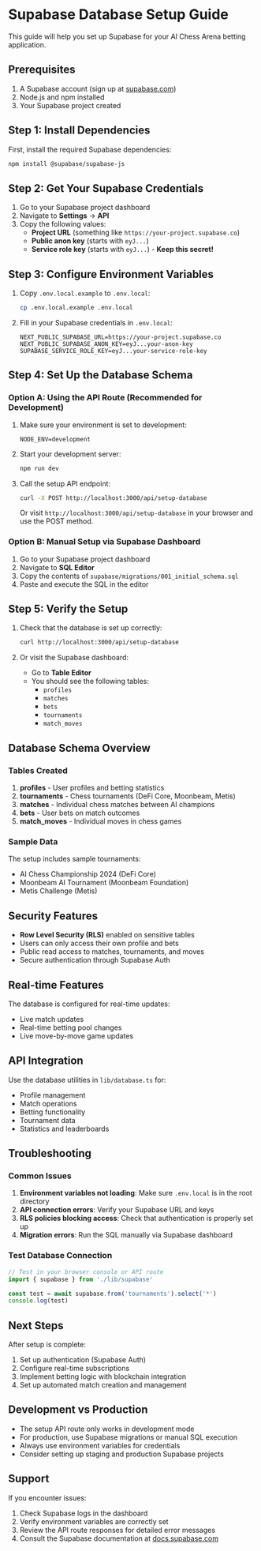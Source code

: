 # Supabase Database Setup Guide

This guide will help you set up Supabase for your AI Chess Arena betting application.

## Prerequisites

1. A Supabase account (sign up at [supabase.com](https://supabase.com))
2. Node.js and npm installed
3. Your Supabase project created

## Step 1: Install Dependencies

First, install the required Supabase dependencies:

```bash
npm install @supabase/supabase-js
```

## Step 2: Get Your Supabase Credentials

1. Go to your Supabase project dashboard
2. Navigate to **Settings** → **API**
3. Copy the following values:
   - **Project URL** (something like `https://your-project.supabase.co`)
   - **Public anon key** (starts with `eyJ...`)
   - **Service role key** (starts with `eyJ...`) - **Keep this secret!**

## Step 3: Configure Environment Variables

1. Copy `.env.local.example` to `.env.local`:
   ```bash
   cp .env.local.example .env.local
   ```

2. Fill in your Supabase credentials in `.env.local`:
   ```env
   NEXT_PUBLIC_SUPABASE_URL=https://your-project.supabase.co
   NEXT_PUBLIC_SUPABASE_ANON_KEY=eyJ...your-anon-key
   SUPABASE_SERVICE_ROLE_KEY=eyJ...your-service-role-key
   ```

## Step 4: Set Up the Database Schema

### Option A: Using the API Route (Recommended for Development)

1. Make sure your environment is set to development:
   ```env
   NODE_ENV=development
   ```

2. Start your development server:
   ```bash
   npm run dev
   ```

3. Call the setup API endpoint:
   ```bash
   curl -X POST http://localhost:3000/api/setup-database
   ```

   Or visit `http://localhost:3000/api/setup-database` in your browser and use the POST method.

### Option B: Manual Setup via Supabase Dashboard

1. Go to your Supabase project dashboard
2. Navigate to **SQL Editor**
3. Copy the contents of `supabase/migrations/001_initial_schema.sql`
4. Paste and execute the SQL in the editor

## Step 5: Verify the Setup

1. Check that the database is set up correctly:
   ```bash
   curl http://localhost:3000/api/setup-database
   ```

2. Or visit the Supabase dashboard:
   - Go to **Table Editor**
   - You should see the following tables:
     - `profiles`
     - `matches`
     - `bets`
     - `tournaments`
     - `match_moves`

## Database Schema Overview

### Tables Created

1. **profiles** - User profiles and betting statistics
2. **tournaments** - Chess tournaments (DeFi Core, Moonbeam, Metis)
3. **matches** - Individual chess matches between AI champions
4. **bets** - User bets on match outcomes
5. **match_moves** - Individual moves in chess games

### Sample Data

The setup includes sample tournaments:
- AI Chess Championship 2024 (DeFi Core)
- Moonbeam AI Tournament (Moonbeam Foundation)
- Metis Challenge (Metis)

## Security Features

- **Row Level Security (RLS)** enabled on sensitive tables
- Users can only access their own profile and bets
- Public read access to matches, tournaments, and moves
- Secure authentication through Supabase Auth

## Real-time Features

The database is configured for real-time updates:
- Live match updates
- Real-time betting pool changes
- Live move-by-move game updates

## API Integration

Use the database utilities in `lib/database.ts` for:
- Profile management
- Match operations
- Betting functionality
- Tournament data
- Statistics and leaderboards

## Troubleshooting

### Common Issues

1. **Environment variables not loading**: Make sure `.env.local` is in the root directory
2. **API connection errors**: Verify your Supabase URL and keys
3. **RLS policies blocking access**: Check that authentication is properly set up
4. **Migration errors**: Run the SQL manually via Supabase dashboard

### Test Database Connection

```javascript
// Test in your browser console or API route
import { supabase } from './lib/supabase'

const test = await supabase.from('tournaments').select('*')
console.log(test)
```

## Next Steps

After setup is complete:

1. Set up authentication (Supabase Auth)
2. Configure real-time subscriptions
3. Implement betting logic with blockchain integration
4. Set up automated match creation and management

## Development vs Production

- The setup API route only works in development mode
- For production, use Supabase migrations or manual SQL execution
- Always use environment variables for credentials
- Consider setting up staging and production Supabase projects

## Support

If you encounter issues:
1. Check Supabase logs in the dashboard
2. Verify environment variables are correctly set
3. Review the API route responses for detailed error messages
4. Consult the Supabase documentation at [docs.supabase.com](https://docs.supabase.com) 